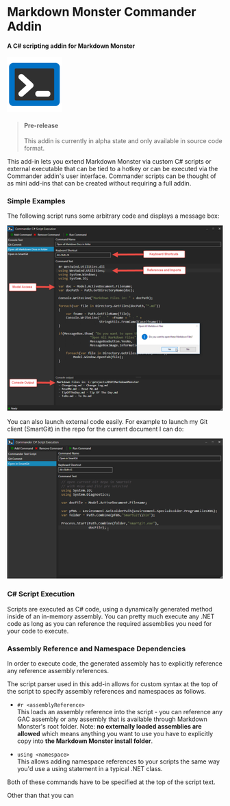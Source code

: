 # Markdown Monster Commander Addin

#### A C# scripting addin for Markdown Monster

<img src="icon.png" Height="128"  />

> #### Pre-release 
> This addin is currently in alpha state and only available in source code format.

This add-in lets you extend Markdown Monster via custom C# scripts or external executable that can be tied to a hotkey or can be executed via the Commander addin's user interface. Commander scripts can be thought of as mini add-ins that can be created without requiring a full addin.

### Simple Examples
The following script runs some arbitrary code and displays a message box:

![](CommanderAddin/screenshot.png)

You can also launch external code easily. For example to launch my Git client (SmartGit) in the repo for the current document I can do:

![](screenshot2.png)

### C# Script Execution
Scripts are executed as C# code, using a dynamically generated method inside of an in-memory assembly. You can pretty much execute any .NET code as long as you can reference the required assemblies you need for your code to execute.

### Assembly Reference and Namespace Dependencies
In order to execute code, the generated assembly has to explicitly reference any reference assembly references. 

The script parser used in this add-in allows for custom syntax at the top of the script to specify assembly references and namespaces as follows.

* `#r <assemblyReference>`   
This loads an assembly reference into the script - you can reference any GAC assembly or any assembly that is available through Markdown Monster's root folder. Note: **no externally loaded assemblies are allowed** which means anything you want to use you have to explicitly copy into **the Markdown Monster install folder**.

* `using <namespace>`  
This allows adding namespace references to your scripts the same way you'd use a using statement in a typical .NET class. 

Both of these commands have to be specified at the top of the script text.

Other than that you can 

